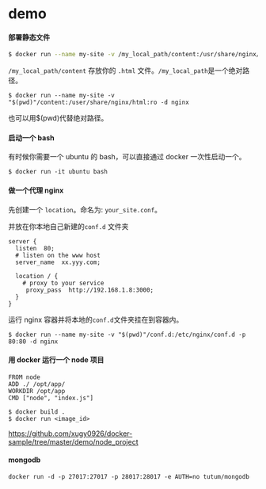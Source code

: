 # demo

#### 部署静态文件

```bash
$ docker run --name my-site -v /my_local_path/content:/usr/share/nginx/html:ro -d nginx
```

`/my_local_path/content` 存放你的 `.html` 文件。`/my_local_path`是一个绝对路径。

```
$ docker run --name my-site -v "$(pwd)"/content:/user/share/nginx/html:ro -d nginx
```

也可以用$(pwd)代替绝对路径。

#### 启动一个 bash

有时候你需要一个 ubuntu 的 bash，可以直接通过 docker 一次性启动一个。

```
$ docker run -it ubuntu bash
```
#### 做一个代理 nginx

先创建一个 `location`。命名为: `your_site.conf`。

并放在你本地自己新建的`conf.d` 文件夹

```
server {
  listen  80;
  # listen on the www host
  server_name  xx.yyy.com;

  location / {
    # proxy to your service
     proxy_pass  http://192.168.1.8:3000;
  }
}
```

运行 nginx 容器并将本地的`conf.d`文件夹挂在到容器内。

```
$ docker run --name my-site -v "$(pwd)"/conf.d:/etc/nginx/conf.d -p 80:80 -d nginx
```

#### 用 docker 运行一个 node 项目

```
FROM node
ADD ./ /opt/app/
WORKDIR /opt/app
CMD ["node", "index.js"]
```

```
$ docker build .
$ docker run <image_id>
```

https://github.com/xugy0926/docker-sample/tree/master/demo/node_project

#### mongodb

```
docker run -d -p 27017:27017 -p 28017:28017 -e AUTH=no tutum/mongodb
```


